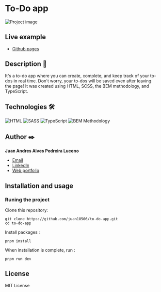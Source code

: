 # To-Do app
![Project image](https://i.imgur.com/SpfEOnF.png)

## Live example
- [Github pages](https://juan18506.github.io/to-do-app/)

## Description 📑

It's a to-do app where you can create, complete, and keep track of your to-dos in real time. Don't worry, your to-dos will be saved even after leaving the page! It was created using HTML, SCSS, the BEM methodology, and TypeScript.

## Technologies 🛠
![HTML](https://img.shields.io/static/v1?label=&message=Html&color=orange&logo=html5&logoColor=white&style=for-the-badge)
![SASS](https://img.shields.io/static/v1?label=&message=SASS&color=CC6699&logo=sass&logoColor=white&style=for-the-badge)
![TypeScript](https://img.shields.io/static/v1?label=&message=TypeScript&color=3178C6&logo=typescript&logoColor=white&style=for-the-badge)
![BEM Methodology](https://img.shields.io/static/v1?label=&message=BEM%20Methodology&color=lightblue&logo=bem&logoColor=white&style=for-the-badge)

## Author ✒️
**Juan Andres Alves Pedreira Luceno**

* [Email](mailto:alvespedreiralucenojuanandres@gmail.com)
* [LinkedIn](https://www.linkedin.com/in/juan-alves-pedreira/)
* [Web portfolio](https://juan18506.github.io/)

## Installation and usage

### Runing the project

Clone this repository: 

```
git clone https://github.com/juan18506/to-do-app.git
cd to-do-app
```

Install packages :

```
pnpm install
```

When installation is complete, run :

```
pnpm run dev
```

## License 

MIT License
